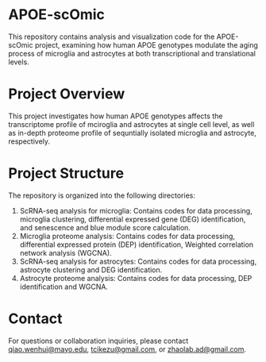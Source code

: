 # APOE-scOmic
This repository contains analysis and visualization code for the APOE-scOmic project, examining how human APOE genotypes modulate the aging process of microglia and astrocytes at both transcriptional and translational levels. 
# Project Overview
This project investigates how human APOE genotypes affects the transcriptome profile of mciroglia and astrocytes at single cell level, as well as in-depth proteome profile of sequntially isolated microglia and astrocyte, respectively.
# Project Structure
The repository is organized into the following directories:
1. ScRNA-seq analysis for microglia: Contains codes for data processing, microglia clustering, differential expressed gene (DEG) identification, and senescence and blue module score calculation. 
2. Microglia proteome analysis: Contains codes for data processing, differential expressed protein (DEP) identification, Weighted correlation network analysis (WGCNA).
3. ScRNA-seq analysis for astrocytes: Contains codes for data processing, astrocyte clustering and DEG identification. 
4. Astrocyte proteome analysis: Contains codes for data processing, DEP identification and WGCNA.
# Contact
For questions or collaboration inquiries, please contact qiao.wenhui@mayo.edu, tcikezu@gmail.com, or zhaolab.ad@gmail.com. 
